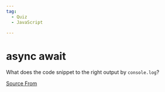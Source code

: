 ```yaml
---
tag:
  - Quiz
  - JavaScript

---
```

  
# async await

What does the code snippet to the right output by `console.log`?


[Source From](https://bigfrontend.dev/quiz/async-await)

  